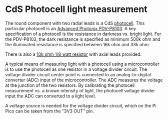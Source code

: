 # CdS Photocell light measurement

The round component with two radial leads is a CdS
[photocell](https://resources.perkinelmer.com/corporate/cmsresources/images/44-6551app_photocellapplicationnotes.pdf).
This particular photocell is an
[Advanced Photonix PDV-P8103](https://www.advancedphotonix.com/wp-content/uploads/2015/07/DS-PDV-P8103.pdf).
A key specification of a photocell is the resistance in darkness vs. bright light.
For the PDV-P8103, the dark resistance is specified as minimum 500k ohm and the illuminated resistance is specified between 16k ohm and 33k ohm.

There is also a
[10k ohm 1/8 watt resistor](https://www.seielect.com/catalog/sei-cf_cfm.pdf)
with axial leads provided.

A typical means of measuring light with a photocell using a microcontroller is to use the photocell as one resistor in a voltage divider circuit.
The voltage divider circuit center point is connected to an analog-to-digital converter (ADC) input of the microcontroller.
The ADC measures the voltage at the junction of the two resistors.
By calibrating the photocell measurement vs. a known intensity of light, the photocell voltage divider input the ADC can converted to a light level.

A voltage source is needed for the voltage divider circuit, which on the Pi Pico can be taken from the "3V3 OUT" pin.
